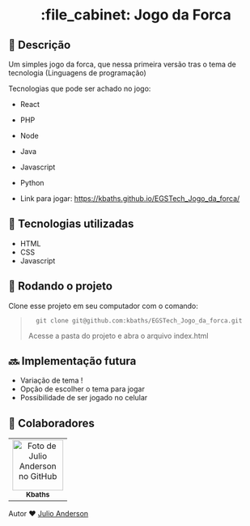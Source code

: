 <h1 align="center">:file_cabinet: Jogo da Forca</h1>

## :memo: Descrição
Um simples jogo da forca, que nessa primeira versão tras o tema de tecnologia (Linguagens de programação)

Tecnologias que pode ser achado no jogo: 
* React
* PHP
* Node
* Java
* Javascript
* Python

* Link para jogar: https://kbaths.github.io/EGSTech_Jogo_da_forca/
## :wrench: Tecnologias utilizadas
* HTML
* CSS
* Javascript 

## :rocket: Rodando o projeto
Clone esse projeto em seu computador com o comando:
> ```
> 	git clone git@github.com:kbaths/EGSTech_Jogo_da_forca.git
> ```
> Acesse a pasta do projeto e abra o arquivo index.html

## :soon: Implementação futura
* Variação de tema !
* Opção de escolher o tema para jogar
* Possibilidade de ser jogado no celular

## :handshake: Colaboradores
<table>
  <tr>
    <td align="center">
      <a href="https://github.com/kbaths">
        <img src="https://avatars.githubusercontent.com/u/81596847?v=4" width="100px;" alt="Foto de Julio Anderson no GitHub"/><br>
        <sub>
          <b>Kbaths</b>
        </sub>
      </a>
    </td>
  </tr>
</table>

Autor ❤ [Julio Anderson](https://www.instagram.com/_kbath/)